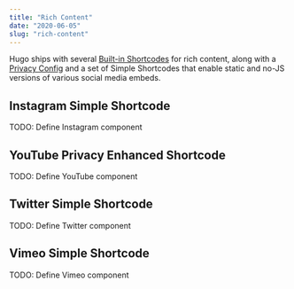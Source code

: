 ```yaml
---
title: "Rich Content"
date: "2020-06-05"
slug: "rich-content"
---
```


Hugo ships with several [Built-in Shortcodes](https://gohugo.io/content-management/shortcodes/#use-hugo-s-built-in-shortcodes) for rich content, along with a [Privacy Config](https://gohugo.io/about/hugo-and-gdpr/) and a set of Simple Shortcodes that enable static and no-JS versions of various social media embeds.

## Instagram Simple Shortcode

TODO: Define Instagram component

## YouTube Privacy Enhanced Shortcode

TODO: Define YouTube component

## Twitter Simple Shortcode

TODO: Define Twitter component

## Vimeo Simple Shortcode

TODO: Define Vimeo component

